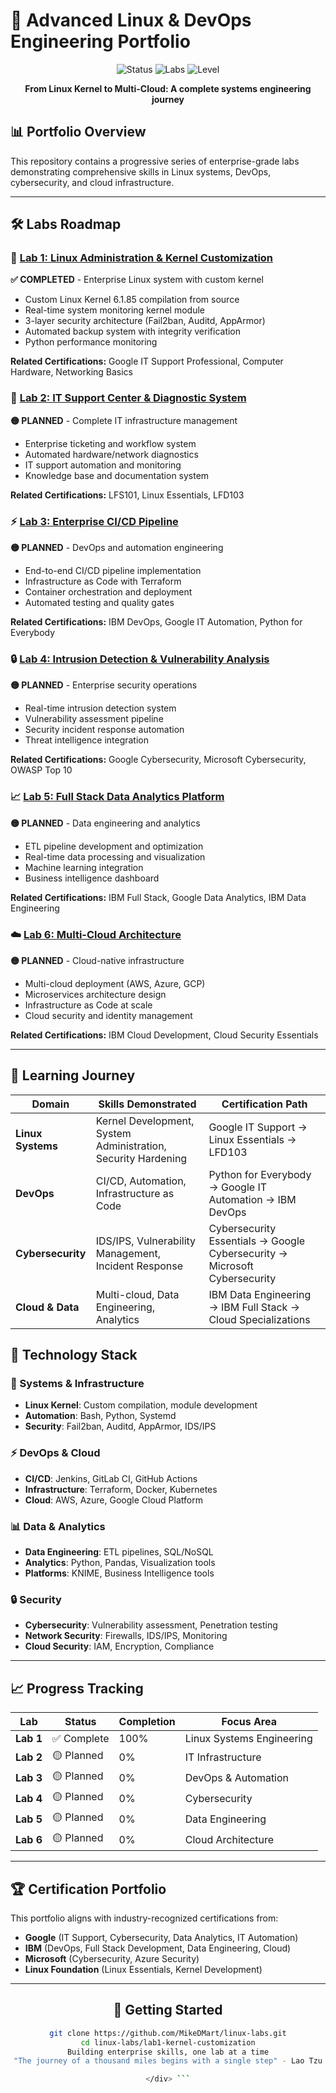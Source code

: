 # 🚀 Advanced Linux & DevOps Engineering Portfolio

<div align="center">

![Status](https://img.shields.io/badge/Portfolio-In_Progress-orange)
![Labs](https://img.shields.io/badge/Labs-6_Planned-blueviolet)
![Level](https://img.shields.io/badge/Level-Enterprise_Grade-success)

**From Linux Kernel to Multi-Cloud: A complete systems engineering journey**

</div>

## 📊 Portfolio Overview

This repository contains a progressive series of enterprise-grade labs demonstrating comprehensive skills in Linux systems, DevOps, cybersecurity, and cloud infrastructure.

---

## 🛠 Labs Roadmap

### 🔧 [Lab 1: Linux Administration & Kernel Customization](/lab1-kernel-customization)
**✅ COMPLETED** - Enterprise Linux system with custom kernel
- Custom Linux Kernel 6.1.85 compilation from source
- Real-time system monitoring kernel module
- 3-layer security architecture (Fail2ban, Auditd, AppArmor)
- Automated backup system with integrity verification
- Python performance monitoring

**Related Certifications:** Google IT Support Professional, Computer Hardware, Networking Basics

### 🎯 [Lab 2: IT Support Center & Diagnostic System](lab2-it-support-center)
**🟡 PLANNED** - Complete IT infrastructure management
- Enterprise ticketing and workflow system
- Automated hardware/network diagnostics
- IT support automation and monitoring
- Knowledge base and documentation system

**Related Certifications:** LFS101, Linux Essentials, LFD103

### ⚡ [Lab 3: Enterprise CI/CD Pipeline](lab3-ci-cd-pipeline)
**🟡 PLANNED** - DevOps and automation engineering
- End-to-end CI/CD pipeline implementation
- Infrastructure as Code with Terraform
- Container orchestration and deployment
- Automated testing and quality gates

**Related Certifications:** IBM DevOps, Google IT Automation, Python for Everybody

### 🔒 [Lab 4: Intrusion Detection & Vulnerability Analysis](lab4-cybersecurity)
**🟡 PLANNED** - Enterprise security operations
- Real-time intrusion detection system
- Vulnerability assessment pipeline
- Security incident response automation
- Threat intelligence integration

**Related Certifications:** Google Cybersecurity, Microsoft Cybersecurity, OWASP Top 10

### 📈 [Lab 5: Full Stack Data Analytics Platform](lab5-data-analytics)
**🟡 PLANNED** - Data engineering and analytics
- ETL pipeline development and optimization
- Real-time data processing and visualization
- Machine learning integration
- Business intelligence dashboard

**Related Certifications:** IBM Full Stack, Google Data Analytics, IBM Data Engineering

### ☁️ [Lab 6: Multi-Cloud Architecture](lab6-multi-cloud)
**🟡 PLANNED** - Cloud-native infrastructure
- Multi-cloud deployment (AWS, Azure, GCP)
- Microservices architecture design
- Infrastructure as Code at scale
- Cloud security and identity management

**Related Certifications:** IBM Cloud Development, Cloud Security Essentials

---

## 🎯 Learning Journey

| Domain | Skills Demonstrated | Certification Path |
|--------|-------------------|-------------------|
| **Linux Systems** | Kernel Development, System Administration, Security Hardening | Google IT Support → Linux Essentials → LFD103 |
| **DevOps** | CI/CD, Automation, Infrastructure as Code | Python for Everybody → Google IT Automation → IBM DevOps |
| **Cybersecurity** | IDS/IPS, Vulnerability Management, Incident Response | Cybersecurity Essentials → Google Cybersecurity → Microsoft Cybersecurity |
| **Cloud & Data** | Multi-cloud, Data Engineering, Analytics | IBM Data Engineering → IBM Full Stack → Cloud Specializations |

## 🚀 Technology Stack

### 🔧 Systems & Infrastructure
- **Linux Kernel**: Custom compilation, module development
- **Automation**: Bash, Python, Systemd
- **Security**: Fail2ban, Auditd, AppArmor, IDS/IPS

### ⚡ DevOps & Cloud
- **CI/CD**: Jenkins, GitLab CI, GitHub Actions
- **Infrastructure**: Terraform, Docker, Kubernetes
- **Cloud**: AWS, Azure, Google Cloud Platform

### 📊 Data & Analytics
- **Data Engineering**: ETL pipelines, SQL/NoSQL
- **Analytics**: Python, Pandas, Visualization tools
- **Platforms**: KNIME, Business Intelligence tools

### 🔒 Security
- **Cybersecurity**: Vulnerability assessment, Penetration testing
- **Network Security**: Firewalls, IDS/IPS, Monitoring
- **Cloud Security**: IAM, Encryption, Compliance

---

## 📈 Progress Tracking

| Lab | Status | Completion | Focus Area |
|-----|--------|------------|------------|
| **Lab 1** | ✅ Complete | 100% | Linux Systems Engineering |
| **Lab 2** | 🟡 Planned | 0% | IT Infrastructure |
| **Lab 3** | 🟡 Planned | 0% | DevOps & Automation |
| **Lab 4** | 🟡 Planned | 0% | Cybersecurity |
| **Lab 5** | 🟡 Planned | 0% | Data Engineering |
| **Lab 6** | 🟡 Planned | 0% | Cloud Architecture |

---

## 🏆 Certification Portfolio

This portfolio aligns with industry-recognized certifications from:
- **Google** (IT Support, Cybersecurity, Data Analytics, IT Automation)
- **IBM** (DevOps, Full Stack Development, Data Engineering, Cloud)
- **Microsoft** (Cybersecurity, Azure Security)
- **Linux Foundation** (Linux Essentials, Kernel Development)

---

<div align="center">

## 🚀 Getting Started

```bash
git clone https://github.com/MikeDMart/linux-labs.git
cd linux-labs/lab1-kernel-customization
Building enterprise skills, one lab at a time
"The journey of a thousand miles begins with a single step" - Lao Tzu

</div> ```
